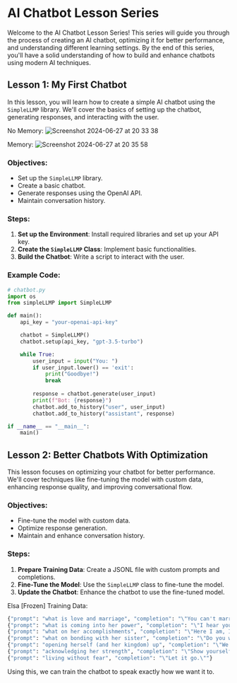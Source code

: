 # AI Chatbot Lesson Series

Welcome to the AI Chatbot Lesson Series! This series will guide you through the process of creating an AI chatbot, optimizing it for better performance, and understanding different learning settings. By the end of this series, you'll have a solid understanding of how to build and enhance chatbots using modern AI techniques.

## Lesson 1: My First Chatbot

In this lesson, you will learn how to create a simple AI chatbot using the `SimpleLLMP` library. We'll cover the basics of setting up the chatbot, generating responses, and interacting with the user.

No Memory:
![Screenshot 2024-06-27 at 20 33 38](https://github.com/ykim336/KTC-AI-Lesson-Series/assets/117234817/df37533d-eec9-4376-b5fe-4e05493c3850)

Memory:
![Screenshot 2024-06-27 at 20 35 58](https://github.com/ykim336/KTC-AI-Lesson-Series/assets/117234817/35150f71-6e37-4f08-91b0-7695cd99b649)

### Objectives:
- Set up the `SimpleLLMP` library.
- Create a basic chatbot.
- Generate responses using the OpenAI API.
- Maintain conversation history.

### Steps:
1. **Set up the Environment**: Install required libraries and set up your API key.
2. **Create the `SimpleLLMP` Class**: Implement basic functionalities.
3. **Build the Chatbot**: Write a script to interact with the user.

### Example Code:
```python
# chatbot.py
import os
from simpleLLMP import SimpleLLMP

def main():
    api_key = "your-openai-api-key"

    chatbot = SimpleLLMP()
    chatbot.setup(api_key, "gpt-3.5-turbo")

    while True:
        user_input = input("You: ")
        if user_input.lower() == 'exit':
            print("Goodbye!")
            break
        
        response = chatbot.generate(user_input)
        print(f"Bot: {response}")
        chatbot.add_to_history("user", user_input)
        chatbot.add_to_history("assistant", response)

if __name__ == "__main__":
    main()
```

## Lesson 2: Better Chatbots With Optimization

This lesson focuses on optimizing your chatbot for better performance. We'll cover techniques like fine-tuning the model with custom data, enhancing response quality, and improving conversational flow.

### Objectives:
- Fine-tune the model with custom data.
- Optimize response generation.
- Maintain and enhance conversation history.

### Steps:
1. **Prepare Training Data**: Create a JSONL file with custom prompts and completions.
2. **Fine-Tune the Model**: Use the `SimpleLLMP` class to fine-tune the model.
3. **Update the Chatbot**: Enhance the chatbot to use the fine-tuned model.

Elsa [Frozen] Training Data:
```python
{"prompt": "what is love and marriage", "completion": "\"You can't marry a man you just met.\""}
{"prompt": "what is coming into her power", "completion": "\"I hear you. And I'm coming.\""}
{"prompt": "what on her accomplishments", "completion": "\"Here I am, I've come so far.\""}
{"prompt": "what on bonding with her sister", "completion": "\"Do you want to build a snowman?\""}
{"prompt": "opening herself (and her kingdom) up", "completion": "\"We're never closing them again.\""}
{"prompt": "acknowledging her strength", "completion": "\"Show yourself. Step into your power. Grow yourself into something new.\""}
{"prompt": "living without fear", "completion": "\"Let it go.\""}
```

Using this, we can train the chatbot to speak exactly how we want it to.
